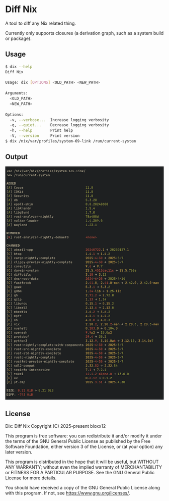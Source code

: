 # Diff Nix

A tool to diff any Nix related thing.

Currently only supports closures (a derivation graph, such as a system build or
package).

## Usage

```bash
$ dix --help
Diff Nix

Usage: dix [OPTIONS] <OLD_PATH> <NEW_PATH>

Arguments:
  <OLD_PATH>  
  <NEW_PATH>  

Options:
  -v, --verbose...  Increase logging verbosity
  -q, --quiet...    Decrease logging verbosity
  -h, --help        Print help
  -V, --version     Print version
$ dix /nix/var/profiles/system-69-link /run/current-system
```

## Output

![output of `dix /nix/var/nix/profiles/system-165-link/ /run/current-system`](.github/dix.png)

## License

Dix: Diff Nix Copyright (C) 2025-present bloxx12

This program is free software: you can redistribute it and/or modify it under
the terms of the GNU General Public License as published by the Free Software
Foundation, either version 3 of the License, or (at your option) any later
version.

This program is distributed in the hope that it will be useful, but WITHOUT ANY
WARRANTY; without even the implied warranty of MERCHANTABILITY or FITNESS FOR A
PARTICULAR PURPOSE. See the GNU General Public License for more details.

You should have received a copy of the GNU General Public License along with
this program. If not, see <https://www.gnu.org/licenses/>.
